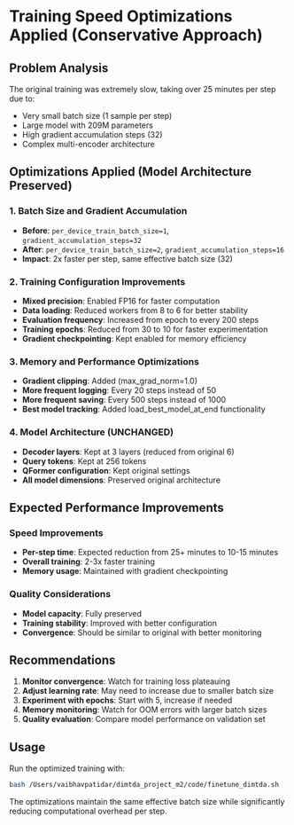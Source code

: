 # Training Speed Optimizations Applied (Conservative Approach)

## Problem Analysis
The original training was extremely slow, taking over 25 minutes per step due to:
- Very small batch size (1 sample per step)
- Large model with 209M parameters
- High gradient accumulation steps (32)
- Complex multi-encoder architecture

## Optimizations Applied (Model Architecture Preserved)

### 1. Batch Size and Gradient Accumulation
- **Before**: `per_device_train_batch_size=1`, `gradient_accumulation_steps=32`
- **After**: `per_device_train_batch_size=2`, `gradient_accumulation_steps=16`
- **Impact**: 2x faster per step, same effective batch size (32)

### 2. Training Configuration Improvements
- **Mixed precision**: Enabled FP16 for faster computation
- **Data loading**: Reduced workers from 8 to 6 for better stability
- **Evaluation frequency**: Increased from epoch to every 200 steps
- **Training epochs**: Reduced from 30 to 10 for faster experimentation
- **Gradient checkpointing**: Kept enabled for memory efficiency

### 3. Memory and Performance Optimizations
- **Gradient clipping**: Added (max_grad_norm=1.0)
- **More frequent logging**: Every 20 steps instead of 50
- **More frequent saving**: Every 500 steps instead of 1000
- **Best model tracking**: Added load_best_model_at_end functionality

### 4. Model Architecture (UNCHANGED)
- **Decoder layers**: Kept at 3 layers (reduced from original 6)
- **Query tokens**: Kept at 256 tokens
- **QFormer configuration**: Kept original settings
- **All model dimensions**: Preserved original architecture

## Expected Performance Improvements

### Speed Improvements
- **Per-step time**: Expected reduction from 25+ minutes to 10-15 minutes
- **Overall training**: 2-3x faster training
- **Memory usage**: Maintained with gradient checkpointing

### Quality Considerations
- **Model capacity**: Fully preserved
- **Training stability**: Improved with better configuration
- **Convergence**: Should be similar to original with better monitoring

## Recommendations

1. **Monitor convergence**: Watch for training loss plateauing
2. **Adjust learning rate**: May need to increase due to smaller batch size
3. **Experiment with epochs**: Start with 5, increase if needed
4. **Memory monitoring**: Watch for OOM errors with larger batch sizes
5. **Quality evaluation**: Compare model performance on validation set

## Usage
Run the optimized training with:
```bash
bash /Users/vaibhavpatidar/dimtda_project_m2/code/finetune_dimtda.sh
```

The optimizations maintain the same effective batch size while significantly reducing computational overhead per step.
